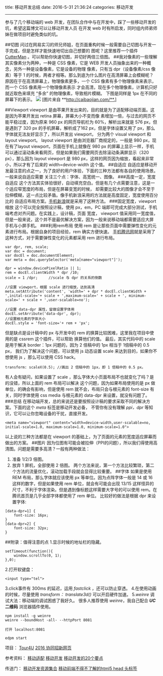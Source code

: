 ﻿title: 移动开发总结
date: 2016-5-31 21:36:24
categories: 移动开发

---
参与了几个移动端的 web 开发，在团队合作中与在开发中，踩了一些移动开发的坑，希望这篇博文可以让移动开发人员
在开发 web 时有所启发，同时组内师弟师妹在做项目时避免类似的坑。
<!--more-->
##切图
问过在网易实习的师兄师姐，在页面重构时候一般需要自己切图与开发一手完成，但是怎样才能快速地切出自己想要的
图呢？这里推荐一个插件 [CutterMan](http://www.cutterman.cn/v2/parker) 。可以帮助你快速切图，并切好两倍三倍图。
##我对像素的一些理解
其实像素分为两种，一种是 CSS 像素，它是 WEB 开发人员抽象出来的一种概念，另外一种是设备像素，它是设备的物理
像素，只有当 dpr（设备像素/css 像素）等于 1 的时候，两者才相等。那么到底为什么图片在高清屏幕上会模糊呢？
原因在于在高清屏幕上，物理像素更多，一个 CSS 像素有多个物理像素来表示，而一个 CSS 像素用一个物理像素表示
才会高清，现在多个物理像素，计算机只好就近取色来填充 “多余” 的物理像素，导致相片模糊。
下图是同样是 1px 在不同的屏幕下的表示。
![](http://f2e.souche.com/assets/postImg/flexiable/feel.png)
[图片来自 **http://caibaojian.com/**.]

##Viewport
viewport 是由苹果开发出来的，目的就是为了适配移动端页面。这是因为苹果开发出 retina 屏幕，屏幕大小不变而像
素增加一倍，与过去的网页不能平稳过度，因为原来 960 px 的网页导航栏为 60%，解析出来就是 576 px，但是遇到了
320 px 的手机屏幕，解析成了162 px，但是字体设置又用了 px，那么字体就无法友好显示了，所以开发出 viewport，
分为两个 visual viewport 和 layout viewport。
layout viewport 是由浏览器厂商规定的，一般是 980 px，现在有了layout viewport，页面在手机上就像在 980 px 的屏幕上显示一样，手机可以通过滚动条来看网页，但是如果我们需要网页去除滚动条满屏显示（320 px），那么因为 layout viewport 是 980 px，这样的网页因为缩放，看起来非常小，所以才有了后来的 width=device-width 这个值。
##自适应
自适应是移动开发最注意的点之一，为了良好的用户体验，下面的三种方法都有各自的使用场景。一般来说自适应需要
关注三个点：字体、高宽统一、图像。
###高度一定，宽度自适应
这个方法其实体验很好，自动填充空白。但是有几个点需要注意，这是一个适应窄宽度的布局，但是在屏幕变宽的时候，
却需要比较大的图像才会不至于拉伸模糊，这一点比较矛盾。像手机新浪采用的方法就是高度固定，宽度使用百分比的
自适应布局方案。[手机新浪](http://sina.cn/)就是采用了这种方法。
###固定宽度，viewport 缩放
这个可以完全按照设计稿，使用 px，em，PC 端即可完成大部分测试，手机端考虑对齐问题。在实践上，设计稿，页面
宽度， viewport 值采用同一宽度值，但是一般来说，这个并不是最优解决方案，因为一般来说移动端都需要适应大屏
手机与小屏手机。
###利用rem布局
使用 rem 是让那些页面中需要弹性变化的元素进行布局。根据自身的项目经验，rem 确实方便快速。
[手机腾讯网](http://info.3g.qq.com/g/s?aid=index&g_ut=3&g_f=1283)就是采用了这种方式，对于需要弹性变化的元素都采用 rem 进行布局。
```
var dpr, rem, scale;
var doc = document;
var docEl = doc.documentElement;
var meta = doc.querySelector('meta[name="viewport"]');

dpr = window.devicePixelRatio || 1;
rem = docEl.clientWidth * dpr /10;
scale = 1 /dpr;     //scale 与 dpr 的关系的倒数

//设置 viewport，根据 scale 进行缩放，达到高清
meta.setAttribute('content', 'width=' + dpr * docEl.clientWidth + ',inital-scale='+ scale + ',maximum-scale=' + scale + ', minimum-scale=' + scale + ',user-scalable=no');

//设置 data-dpr 属性，留做设置字体用
docEl.setArribute('data-dpr', dpr);
//设置根元素的字体大小
docEl.style = 'font-size='+ rem + 'px';
```
但是缺点是设计稿中的 px 与开发中的 rem 的换算比较困难，这里我在项目中使用的是 cssrem 这个插件，可以帮助
换算他们的值。
最后，其实代码中的 scale 是用于解决 border：1px 问题的，因为 2 倍稿中的 1px 相当于 1倍稿中的 0.5 px，
我们为了解决这个问题，可以使用 js 动态设置 scale 来达到目的，如果你不想使用 js ，那么可以使用 CSS hack。
```
transform: scaleX(0.5); //画出 2 倍稿中的 1px，即 1 倍稿中的 0.5 px。
```
有人会有疑问，如果设置了 scale ，那么字体大小页面布局不也就变化了吗？是的没错，所以上面的 rem 布局可以解决
这个问题，因为如果布局使用的是 px 做单位，的确会有影响，但是使用 rem 就不会，布局只会与根元素的 font-size
有关，同时字体使用 css media 与根元素的 data-dpr 来设置，就没有问题了。
###总结
在移动端开发，总的来说还是要按照设计稿的要求采取不同的解决方案。下面的这个 *meta* 标签是移动开发必备，
不管你有没有理解 *ppi，dpr* 等知识，它可以让你忽略设备的干扰，直接开发。
```
<meta name="viewport" content="width=device-width,user-scalable=no, initial-scale=1.0, maximum-scale=1.0, minimum-scale=1.0">
```
以上说的三种方法都是在 viewport 的基础上，为了页面的元素的宽度适应屏幕而做出的方案。
##图片
因为位图有可能会被拉伸（PPI的问题），所以我们得使用高清图。问题是需要多高清？一般有两种做法：
1. 准备 1/2/3 倍图。
2. 放弃 1 屏机，全部使用 2 倍图。
两个方法来说，第一个方法比较繁琐，第二个方法的流量优化，滚动加载手段就会显得比较重要。
##字体
如果是使用 REM 布局，那么字体就应该使用 px 等单位。因为点阵字体一般是 14 或 16 这样的数字，但是如果使用
rem 单位，就会有可能会出现 13/15 这样怪异的尺寸，不利于字体渲染。但是遇到像标题这样需要大字号的可以使用
rem。在腾讯首页是几乎全部字体都使用了 rem 单位。
比较好的做法是根据 dpr 来设置字体:
```
[data-dpr=1] {
    font-size: 16px; 
}
[data-dpr=2] {
    font-size: 32px;
}
```
##附录：值得注意的点
1.显示时候的地址栏的隐藏。
```
setTimeout(function(){
	window.scrollTo(0, 1);
},0);
```
2.打开软键盘：
```
<input type="tel">
```
3.click事件有 300ms 的延迟，运用 *fastclick* ，还可以防止穿透。
4.在使用动画的时候，尽量使用 *transform： translate3d()* 可以开启硬件加速。
5.*weinre* 调试大法：移动端的调试困惑了我好久。
很多人推荐使用 *weinre*，我自己配合 ***UC* 二维码** 浏览器插件使用。
```
npm install -g weinre
weinre --boundHost -all- --httpPort 8081

打开 localhost:8081

edpm start
```
	

项目：
[Tour4U](https://github.com/zhangxiang958/Tour4U)
[2016 协同招新网页](https://github.com/zhangxiang958/zx2016)

参考资料：
[移动适配](http://www.w3ctech.com/topic/979)
[移动开发](http://www.infoq.com/cn/articles/development-of-the-mobile-web-deep-concept)
[移动开发的20个要点](http://sentsin.com/web/54.html)

传送门：
[移动开发资源集合](https://github.com/jtyjty99999/mobileTech)
[移动前端不得不了解的html5 head 头标签](http://www.css88.com/archives/5480)


